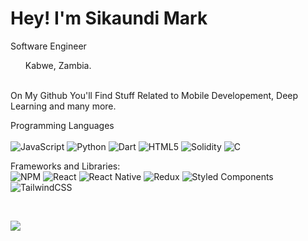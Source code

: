 
# Hey! I'm Sikaundi Mark 
<p>
Software Engineer
<ul>Kabwe, Zambia.</ul>
<br>
On My Github You'll Find Stuff Related to Mobile Developement, Deep Learning and many more.
</p> 


Programming Languages <br> 	
![JavaScript](https://img.shields.io/badge/javascript-%23323330.svg?style=for-the-badge&logo=javascript&logoColor=%23F7DF1E)
![Python](https://img.shields.io/pypi/pyversions/pip?logo=Python&style=for-the-badge)
![Dart](https://img.shields.io/badge/dart-%230175C2.svg?style=for-the-badge&logo=dart&logoColor=white)
![HTML5](https://img.shields.io/badge/html5-%23E34F26.svg?style=for-the-badge&logo=html5&logoColor=white)
![Solidity](https://img.shields.io/badge/Solidity-%23363636.svg?style=for-the-badge&logo=solidity&logoColor=white)
![C](https://img.shields.io/badge/C-developer-green)

Frameworks and Libraries:<br>
	![NPM](https://img.shields.io/badge/NPM-%23000000.svg?style=for-the-badge&logo=npm&logoColor=white)
  	![React](https://img.shields.io/badge/react-%2320232a.svg?style=for-the-badge&logo=react&logoColor=%2361DAFB)
    	![React Native](https://img.shields.io/badge/react_native-%2320232a.svg?style=for-the-badge&logo=react&logoColor=%2361DAFB)
      ![Redux](https://img.shields.io/badge/redux-%23593d88.svg?style=for-the-badge&logo=redux&logoColor=white)
      ![Styled Components](https://img.shields.io/badge/styled--components-DB7093?style=for-the-badge&logo=styled-components&logoColor=white)
      ![TailwindCSS](https://img.shields.io/badge/tailwindcss-%2338B2AC.svg?style=for-the-badge&logo=tailwind-css&logoColor=white)
      
<br>

![](https://github-profile-summary-cards.vercel.app/api/cards/profile-details?username=marksikaundi&theme=vue)
<br>
	
